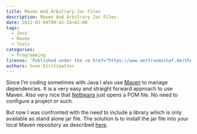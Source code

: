 ```yaml
---
title: Maven And Arbitrary Jar Files
description: Maven And Arbitrary Jar Files.
date: 2012-01-04T09:42:24+01:00
tags:
  - Java
  - Maven
  - Tools
categories:
  - Programming
license: 'Published under the <a href="https://www.weltraumschaf.de/the-beer-ware-license.txt">THE BEER-WARE LICENSE</a>.'
authors: Sven Strittmatter
---
```


Since  I’m  coding  sometimes  with  Java   I  also  use  [Maven][1]  to  manage
dependencies. It  is a  very easy  and straight forward  approach to  use Maven.
Also very nice that [Netbeans][2] just opens  a POM file. No need to configure a
project or such.

But  now I  was confronted  with the  need to  include a  library which  is only
available as stand alone jar file. The  solution is to install the jar file into
your local Maven repository as described [here][3].

[1]: http://maven.apache.org/
[2]: http://netbeans.org/
[3]: http://www.zparacha.com/include-externaljar-file-in-maven/
